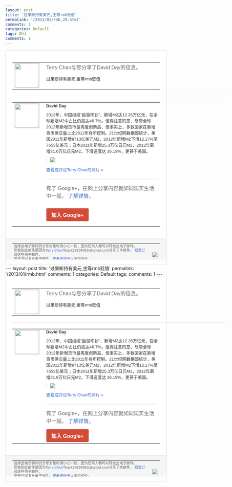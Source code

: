 ```yaml
---
layout: post
title: '过果断持有美元,坐等rmb贬值'
permalink: '/2013/01/rmb_29.html'
comments: 1
categories: Default
tags: 默认
comments: 1
---
```

<!-- X-Notifications: 1:fa22cb8830000000 -->

<div style="border:solid 1px #dfdfdf;color:#686868;font:13px Arial"><div style="background-color:#fff;padding:20px;"><table cellpadding="0" cellspacing="0"><tr><td style="padding-right:15px;vertical-align:top"><a href="https://plus.google.com/_/notifications/emlink?emr=14900066512970582018&amp;emid=COjvj6iHj7UCFUlUtAod4xcAAA&amp;path=%2F108643996575278738906&amp;dt=1359513731205&amp;uob=8"><img height="75" src="https://lh3.googleusercontent.com/-KKRGTyJ5Bl0/AAAAAAAAAAI/AAAAAAAAtnY/R4QEWIp3Ur0/s75-c-k-a/photo.jpg" style="border:solid 1px #cccccc;" width="75"/></a></td><td style="width:578px;color:#333;font:13px Arial;vertical-align:top"><div style="color:#686868;font:16px Arial;padding-bottom:15px">Terry Chan与您分享了David Day的信息。</div><div style="padding-bottom:10px">过果断持有美元,坐等rmb贬值</div></td></tr></table><div style="margin:20px 0;border-bottom:solid 1px #dfdfdf;width:670px"></div><table cellpadding="0" cellspacing="0"><tr><td style="padding-right:15px;vertical-align:top"><a href="https://plus.google.com/_/notifications/emlink?emr=14900066512970582018&amp;emid=COjvj6iHj7UCFUlUtAod4xcAAA&amp;path=%2F104112282175250961142&amp;dt=1359513731205&amp;uob=8"><img height="75" src="https://lh6.googleusercontent.com/-aHoTaDoiKug/AAAAAAAAAAI/AAAAAAACBHM/niK8P8C9wIs/s75-c-k-a/photo.jpg" style="border:solid 1px #cccccc;" width="75"/></a></td><td style="width:578px;color:#333;font:13px Arial;vertical-align:top"><div style="font-weight:bold;padding-bottom:10px">David Day</div><div style="padding-bottom:10px">2012年，中国继续”巨量印钞”，新增M<wbr/>2达12.26万亿元，在全球新增M2中占<wbr/>比仍高达46.7%。值得注意的是，尽管全<wbr/>球2012年新增货币量再度创新高，但事实<wbr/>上，多数国家在新增货币供应量上比2011<wbr/>年有所控制。21世纪网数据部统计，美国2<wbr/>011年新增8713亿美元M2，2012<wbr/>年新增M2下滑12.17%至7653亿美<wbr/>元；日本2011年新增25.3万亿日元M<wbr/>2，2012年新增21.6万亿日元M2，<wbr/>下滑速度达 16.19%，更甚于美国。</div><div style="margin-bottom:10px;padding-left:10px; border-left:2px solid #EAEAEA"><span style="margin-right:5px"><a href="https://plus.google.com/_/notifications/emlink?emr=14900066512970582018&amp;emid=COjvj6iHj7UCFUlUtAod4xcAAA&amp;path=%2F108643996575278738906%2Fposts%2F2H8Zxeu3JcD%3Fgpinv%3DAMIXal_mWO9RjpdKBQWftrXrw3GtNNq_m40bMjV10a0ZKisS2t0H4b6uhwyykFaTcTdKtEJ1TbXWj2X2Nwvpd6DFhpNdd7kCZkKxid54N3P9HMLyngNsP2g&amp;dt=1359513731205&amp;uob=8" style="color:#3366CC;text-decoration:none;"><img border="0" src="https://lh5.googleusercontent.com/-bldUR0ql4F8/UQiHDmXe5kI/AAAAAAACN-w/AKZ2nAXmkGY/w160/%25E6%259C%25AA%25E5%2591%25BD%25E5%2590%258D.png" style="max-height:200px;max-width:275px"/></a></span></div><p><a href="https://plus.google.com/_/notifications/emlink?emr=14900066512970582018&amp;emid=COjvj6iHj7UCFUlUtAod4xcAAA&amp;path=%2Fphotos%2F104112282175250961142%2Falbums%2F5839065406872844065%2F5839065412794246722%3Fgpinv%3DAMIXal_mWO9RjpdKBQWftrXrw3GtNNq_m40bMjV10a0ZKisS2t0H4b6uhwyykFaTcTdKtEJ1TbXWj2X2Nwvpd6DFhpNdd7kCZkKxid54N3P9HMLyngNsP2g%26authkey%3DCMq3_PXC6ZTxGw&amp;dt=1359513731205&amp;uob=8" style="color:#3366CC;text-decoration:none">查看或评论Terry Chan的照片 »</a></p><div style="margin-top:20px;border-top:solid 1px #dfdfdf"><div style="padding:15px 0;color:#686868;font:16px Arial">有了 Google+，在网上分享内容就如同现实生活中一般。 <a href="http://www.google.com/+/learnmore/" style="color:#3366CC;text-decoration:none">了解详情</a>。</div><p><a href="https://plus.google.com/_/notifications/emlink?emr=14900066512970582018&amp;emid=COjvj6iHj7UCFUlUtAod4xcAAA&amp;path=%2F%3Fgpinv%3DAMIXal_mWO9RjpdKBQWftrXrw3GtNNq_m40bMjV10a0ZKisS2t0H4b6uhwyykFaTcTdKtEJ1TbXWj2X2Nwvpd6DFhpNdd7kCZkKxid54N3P9HMLyngNsP2g&amp;dt=1359513731205&amp;uob=8" style="display:inline-block;padding:7px 15px;background-color:#d44b38; color:#fff;font-size:16px; font-weight:bold;border-radius:2px;-webkit-border-radius:2px; -moz-border-radius:2px;border:solid 1px #c43b28; white-space:nowrap;text-decoration:none">加入 Google+</a></p></div></td></tr></table></div><div style="border-top:solid 1px #dfdfdf;padding:0 20px; background-color:#f5f5f5"><table cellpadding="0" cellspacing="0" style="height:50px"><tbody><tr><td style="vertical-align:middle;width:100%; color:#636363;font:11px Arial; line-height:120%">选择此电子邮件的分享对象时请小心一些，因为任何人都可以转发此电子邮件。<br/>您收到此邮件是因为<a href="https://plus.google.com/_/notifications/emlink?emr=14900066512970582018&amp;emid=COjvj6iHj7UCFUlUtAod4xcAAA&amp;path=%2F108643996575278738906%3Fgpinv%3DAMIXal_mWO9RjpdKBQWftrXrw3GtNNq_m40bMjV10a0ZKisS2t0H4b6uhwyykFaTcTdKtEJ1TbXWj2X2Nwvpd6DFhpNdd7kCZkKxid54N3P9HMLyngNsP2g&amp;dt=1359513731205&amp;uob=8" style="color:#3366CC;text-decoration:none">Terry Chan</a>与jack29834582t@gmail.com分享了本邮件。 <a href="https://plus.google.com/_/notifications/emlink?emr=14900066512970582018&amp;emid=COjvj6iHj7UCFUlUtAod4xcAAA&amp;path=%2F_%2Fnonplus%2Femailsettings%3Fgpinv%3DAMIXal_mWO9RjpdKBQWftrXrw3GtNNq_m40bMjV10a0ZKisS2t0H4b6uhwyykFaTcTdKtEJ1TbXWj2X2Nwvpd6DFhpNdd7kCZkKxid54N3P9HMLyngNsP2g%26est%3DADH5u8UrojfgMqdG_Kg1z9SUIUvpZ3BvYaM2TlrcNlaCBefn_z1GjuLRlRGDevL-D9phfDt-_3MGVDYpXaJESwSrrZFydKu677VIiRSWmyEBoN4vLiMCA51QZY9C7Dqo4v8x7xNjkWjNuUIVVTpo2Bg7hkBWI61k5Q&amp;dt=1359513731205&amp;uob=8" style="color:#3366CC;text-decoration:none">取消订阅</a>这些电子邮件。<br/>您无法回复此电子邮件。<a href="https://plus.google.com/_/notifications/emlink?emr=14900066512970582018&amp;emid=COjvj6iHj7UCFUlUtAod4xcAAA&amp;path=%2F108643996575278738906%2Fposts%2F2H8Zxeu3JcD%3Fgpinv%3DAMIXal_mWO9RjpdKBQWftrXrw3GtNNq_m40bMjV10a0ZKisS2t0H4b6uhwyykFaTcTdKtEJ1TbXWj2X2Nwvpd6DFhpNdd7kCZkKxid54N3P9HMLyngNsP2g&amp;dt=1359513731205&amp;uob=8" style="color:#3366CC;text-decoration:none">查看该信息</a>以添加评论。<br/>Google Inc., 1600 Amphitheatre Pkwy, Mountain View, CA 94043 USA</td><td><img src="https://ssl.gstatic.com/s2/oz/images/notifications/logo/google-plus-6617a72bb36cc548861652780c9e6ff1.png"/></td></tr></tbody></table></div></div>---
layout: post
title: '过果断持有美元,坐等rmb贬值'
permalink: '/2013/01/rmb.html'
comments: 1
categories: Default
tags: 
comments: 1
---
<!-- X-Notifications: 1:fa22cb8830000000 -->

<div style="border:solid 1px #dfdfdf;color:#686868;font:13px Arial"><div style="background-color:#fff;padding:20px;"><table cellpadding="0" cellspacing="0"><tr><td style="padding-right:15px;vertical-align:top"><a href="https://plus.google.com/_/notifications/emlink?emr=14900066512970582018&amp;emid=COjvj6iHj7UCFUlUtAod4xcAAA&amp;path=%2F108643996575278738906&amp;dt=1359513731205&amp;uob=8"><img height="75" src="https://lh3.googleusercontent.com/-KKRGTyJ5Bl0/AAAAAAAAAAI/AAAAAAAAtnY/R4QEWIp3Ur0/s75-c-k-a/photo.jpg" style="border:solid 1px #cccccc;" width="75"/></a></td><td style="width:578px;color:#333;font:13px Arial;vertical-align:top"><div style="color:#686868;font:16px Arial;padding-bottom:15px">Terry Chan与您分享了David Day的信息。</div><div style="padding-bottom:10px">过果断持有美元,坐等rmb贬值</div></td></tr></table><div style="margin:20px 0;border-bottom:solid 1px #dfdfdf;width:670px"></div><table cellpadding="0" cellspacing="0"><tr><td style="padding-right:15px;vertical-align:top"><a href="https://plus.google.com/_/notifications/emlink?emr=14900066512970582018&amp;emid=COjvj6iHj7UCFUlUtAod4xcAAA&amp;path=%2F104112282175250961142&amp;dt=1359513731205&amp;uob=8"><img height="75" src="https://lh6.googleusercontent.com/-aHoTaDoiKug/AAAAAAAAAAI/AAAAAAACBHM/niK8P8C9wIs/s75-c-k-a/photo.jpg" style="border:solid 1px #cccccc;" width="75"/></a></td><td style="width:578px;color:#333;font:13px Arial;vertical-align:top"><div style="font-weight:bold;padding-bottom:10px">David Day</div><div style="padding-bottom:10px">2012年，中国继续"巨量印钞"，新增M<wbr/>2达12.26万亿元，在全球新增M2中占<wbr/>比仍高达46.7%。值得注意的是，尽管全<wbr/>球2012年新增货币量再度创新高，但事实<wbr/>上，多数国家在新增货币供应量上比2011<wbr/>年有所控制。21世纪网数据部统计，美国2<wbr/>011年新增8713亿美元M2，2012<wbr/>年新增M2下滑12.17%至7653亿美<wbr/>元；日本2011年新增25.3万亿日元M<wbr/>2，2012年新增21.6万亿日元M2，<wbr/>下滑速度达 16.19%，更甚于美国。</div><div style="margin-bottom:10px;padding-left:10px; border-left:2px solid #EAEAEA"><span style="margin-right:5px"><a href="https://plus.google.com/_/notifications/emlink?emr=14900066512970582018&amp;emid=COjvj6iHj7UCFUlUtAod4xcAAA&amp;path=%2F108643996575278738906%2Fposts%2F2H8Zxeu3JcD%3Fgpinv%3DAMIXal_mWO9RjpdKBQWftrXrw3GtNNq_m40bMjV10a0ZKisS2t0H4b6uhwyykFaTcTdKtEJ1TbXWj2X2Nwvpd6DFhpNdd7kCZkKxid54N3P9HMLyngNsP2g&amp;dt=1359513731205&amp;uob=8" style="color:#3366CC;text-decoration:none;"><img border="0" src="https://lh5.googleusercontent.com/-bldUR0ql4F8/UQiHDmXe5kI/AAAAAAACN-w/AKZ2nAXmkGY/w160/%25E6%259C%25AA%25E5%2591%25BD%25E5%2590%258D.png" style="max-height:200px;max-width:275px"/></a></span></div><a href="https://plus.google.com/_/notifications/emlink?emr=14900066512970582018&amp;emid=COjvj6iHj7UCFUlUtAod4xcAAA&amp;path=%2Fphotos%2F104112282175250961142%2Falbums%2F5839065406872844065%2F5839065412794246722%3Fgpinv%3DAMIXal_mWO9RjpdKBQWftrXrw3GtNNq_m40bMjV10a0ZKisS2t0H4b6uhwyykFaTcTdKtEJ1TbXWj2X2Nwvpd6DFhpNdd7kCZkKxid54N3P9HMLyngNsP2g%26authkey%3DCMq3_PXC6ZTxGw&amp;dt=1359513731205&amp;uob=8" style="color:#3366CC;text-decoration:none">查看或评论Terry Chan的照片 »</a><div style="margin-top:20px;border-top:solid 1px #dfdfdf"><div style="padding:15px 0;color:#686868;font:16px Arial">有了 Google+，在网上分享内容就如同现实生活中一般。 <a href="http://www.google.com/+/learnmore/" style="color:#3366CC;text-decoration:none">了解详情</a>。</div><a href="https://plus.google.com/_/notifications/emlink?emr=14900066512970582018&amp;emid=COjvj6iHj7UCFUlUtAod4xcAAA&amp;path=%2F%3Fgpinv%3DAMIXal_mWO9RjpdKBQWftrXrw3GtNNq_m40bMjV10a0ZKisS2t0H4b6uhwyykFaTcTdKtEJ1TbXWj2X2Nwvpd6DFhpNdd7kCZkKxid54N3P9HMLyngNsP2g&amp;dt=1359513731205&amp;uob=8" style="display:inline-block;padding:7px 15px;background-color:#d44b38; color:#fff;font-size:16px; font-weight:bold;border-radius:2px;-webkit-border-radius:2px; -moz-border-radius:2px;border:solid 1px #c43b28; white-space:nowrap;text-decoration:none">加入 Google+</a></div></td></tr></table></div><div style="border-top:solid 1px #dfdfdf;padding:0 20px; background-color:#f5f5f5"><table cellpadding="0" cellspacing="0" style="height:50px"><tbody><tr><td style="vertical-align:middle;width:100%; color:#636363;font:11px Arial; line-height:120%">选择此电子邮件的分享对象时请小心一些，因为任何人都可以转发此电子邮件。<br/>您收到此邮件是因为<a href="https://plus.google.com/_/notifications/emlink?emr=14900066512970582018&amp;emid=COjvj6iHj7UCFUlUtAod4xcAAA&amp;path=%2F108643996575278738906%3Fgpinv%3DAMIXal_mWO9RjpdKBQWftrXrw3GtNNq_m40bMjV10a0ZKisS2t0H4b6uhwyykFaTcTdKtEJ1TbXWj2X2Nwvpd6DFhpNdd7kCZkKxid54N3P9HMLyngNsP2g&amp;dt=1359513731205&amp;uob=8" style="color:#3366CC;text-decoration:none">Terry Chan</a>与jack29834582t@gmail.com分享了本邮件。 <a href="https://plus.google.com/_/notifications/emlink?emr=14900066512970582018&amp;emid=COjvj6iHj7UCFUlUtAod4xcAAA&amp;path=%2F_%2Fnonplus%2Femailsettings%3Fgpinv%3DAMIXal_mWO9RjpdKBQWftrXrw3GtNNq_m40bMjV10a0ZKisS2t0H4b6uhwyykFaTcTdKtEJ1TbXWj2X2Nwvpd6DFhpNdd7kCZkKxid54N3P9HMLyngNsP2g%26est%3DADH5u8UrojfgMqdG_Kg1z9SUIUvpZ3BvYaM2TlrcNlaCBefn_z1GjuLRlRGDevL-D9phfDt-_3MGVDYpXaJESwSrrZFydKu677VIiRSWmyEBoN4vLiMCA51QZY9C7Dqo4v8x7xNjkWjNuUIVVTpo2Bg7hkBWI61k5Q&amp;dt=1359513731205&amp;uob=8" style="color:#3366CC;text-decoration:none">取消订阅</a>这些电子邮件。<br/>您无法回复此电子邮件。<a href="https://plus.google.com/_/notifications/emlink?emr=14900066512970582018&amp;emid=COjvj6iHj7UCFUlUtAod4xcAAA&amp;path=%2F108643996575278738906%2Fposts%2F2H8Zxeu3JcD%3Fgpinv%3DAMIXal_mWO9RjpdKBQWftrXrw3GtNNq_m40bMjV10a0ZKisS2t0H4b6uhwyykFaTcTdKtEJ1TbXWj2X2Nwvpd6DFhpNdd7kCZkKxid54N3P9HMLyngNsP2g&amp;dt=1359513731205&amp;uob=8" style="color:#3366CC;text-decoration:none">查看该信息</a>以添加评论。<br/>Google Inc., 1600 Amphitheatre Pkwy, Mountain View, CA 94043 USA<br/></td><td><img src="https://ssl.gstatic.com/s2/oz/images/notifications/logo/google-plus-6617a72bb36cc548861652780c9e6ff1.png"/></td></tr></tbody></table></div></div>